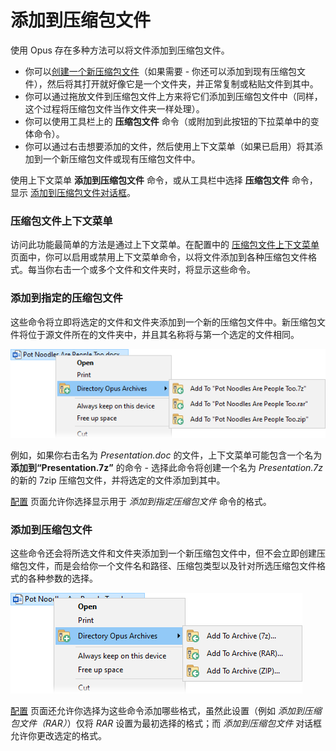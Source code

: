 # 添加到压缩包文件

使用 Opus 存在多种方法可以将文件添加到压缩包文件。

- 你可以[创建一个新压缩包文件]()（如果需要 - 你还可以添加到现有压缩包文件），然后将其打开就好像它是一个文件夹，并正常复制或粘贴文件到其中。
- 你可以通过拖放文件到压缩包文件上方来将它们添加到压缩包文件中（同样，这个过程将压缩包文件当作文件夹一样处理）。
- 你可以使用工具栏上的 **压缩包文件** 命令（或附加到此按钮的下拉菜单中的变体命令）。
- 你可以通过右击想要添加的文件，然后使用上下文菜单（如果已启用）将其添加到一个新压缩包文件或现有压缩包文件中。

使用上下文菜单 **添加到压缩包文件** 命令，或从工具栏中选择 **压缩包文件** 命令，显示 [添加到压缩包文件对话框](/Manual/file_operations/creating_archives/add_to_archive_dialog/README.zh.md)。

### 压缩包文件上下文菜单

访问此功能最简单的方法是通过上下文菜单。在配置中的 [压缩包文件上下文菜单](/Manual/preferences/preferences_categories/zip_and_other_archives/archive_context_menu.zh.md) 页面中，你可以启用或禁用上下文菜单命令，以将文件添加到各种压缩包文件格式。每当你右击一个或多个文件和文件夹时，将显示这些命令。

### 添加到指定的压缩包文件

这些命令将立即将选定的文件和文件夹添加到一个新的压缩包文件中。新压缩包文件将位于源文件所在的文件夹中，并且其名称将与第一个选定的文件相同。

![](/Manual/images/media/13/add_to_archive_-_menu.png)

例如，如果你右击名为 *Presentation.doc* 的文件，上下文菜单可能包含一个名为 **添加到“Presentation.7z”** 的命令 - 选择此命令将创建一个名为 *Presentation.7z* 的新的 7zip 压缩包文件，并将选定的文件添加到其中。

[配置](/Manual/preferences/preferences_categories/zip_and_other_archives/archive_context_menu.zh.md) 页面允许你选择显示用于 *添加到指定压缩包文件* 命令的格式。

### 添加到压缩包文件

这些命令还会将所选文件和文件夹添加到一个新压缩包文件中，但不会立即创建压缩包文件，而是会给你一个文件名和路径、压缩包类型以及针对所选压缩包文件格式的各种参数的选择。

![](/Manual/images/media/13/archive_context_-_add_menu.png)

[配置](/Manual/preferences/preferences_categories/zip_and_other_archives/archive_context_menu.zh.md) 页面还允许你选择为这些命令添加哪些格式，虽然此设置（例如 *添加到压缩包文件（RAR）*）仅将 *RAR* 设置为最初选择的格式；而 *添加到压缩包文件* 对话框允许你更改选定的格式。